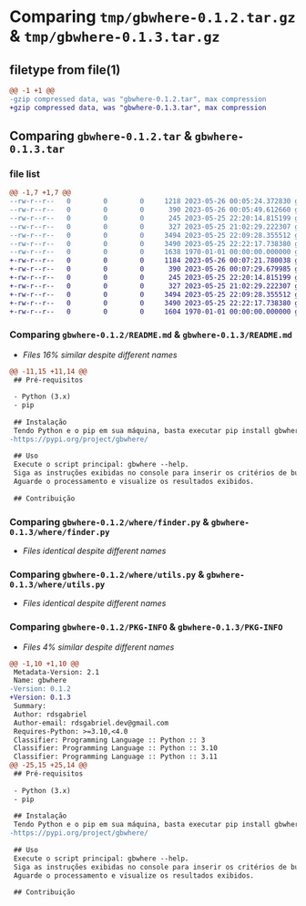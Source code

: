 # Comparing `tmp/gbwhere-0.1.2.tar.gz` & `tmp/gbwhere-0.1.3.tar.gz`

## filetype from file(1)

```diff
@@ -1 +1 @@
-gzip compressed data, was "gbwhere-0.1.2.tar", max compression
+gzip compressed data, was "gbwhere-0.1.3.tar", max compression
```

## Comparing `gbwhere-0.1.2.tar` & `gbwhere-0.1.3.tar`

### file list

```diff
@@ -1,7 +1,7 @@
--rw-r--r--   0        0        0     1218 2023-05-26 00:05:24.372830 gbwhere-0.1.2/README.md
--rw-r--r--   0        0        0      390 2023-05-26 00:05:49.612660 gbwhere-0.1.2/pyproject.toml
--rw-r--r--   0        0        0      245 2023-05-25 22:20:14.815199 gbwhere-0.1.2/where/cli.py
--rw-r--r--   0        0        0      327 2023-05-25 21:02:29.222307 gbwhere-0.1.2/where/exceptions.py
--rw-r--r--   0        0        0     3494 2023-05-25 22:09:28.355512 gbwhere-0.1.2/where/finder.py
--rw-r--r--   0        0        0     3490 2023-05-25 22:22:17.738380 gbwhere-0.1.2/where/utils.py
--rw-r--r--   0        0        0     1638 1970-01-01 00:00:00.000000 gbwhere-0.1.2/PKG-INFO
+-rw-r--r--   0        0        0     1184 2023-05-26 00:07:21.780038 gbwhere-0.1.3/README.md
+-rw-r--r--   0        0        0      390 2023-05-26 00:07:29.679985 gbwhere-0.1.3/pyproject.toml
+-rw-r--r--   0        0        0      245 2023-05-25 22:20:14.815199 gbwhere-0.1.3/where/cli.py
+-rw-r--r--   0        0        0      327 2023-05-25 21:02:29.222307 gbwhere-0.1.3/where/exceptions.py
+-rw-r--r--   0        0        0     3494 2023-05-25 22:09:28.355512 gbwhere-0.1.3/where/finder.py
+-rw-r--r--   0        0        0     3490 2023-05-25 22:22:17.738380 gbwhere-0.1.3/where/utils.py
+-rw-r--r--   0        0        0     1604 1970-01-01 00:00:00.000000 gbwhere-0.1.3/PKG-INFO
```

### Comparing `gbwhere-0.1.2/README.md` & `gbwhere-0.1.3/README.md`

 * *Files 16% similar despite different names*

```diff
@@ -11,15 +11,14 @@
 ## Pré-requisitos
 
 - Python (3.x)
 - pip
 
 ## Instalação
 Tendo Python e o pip em sua máquina, basta executar pip install gbwhere
-https://pypi.org/project/gbwhere/
 
 ## Uso
 Execute o script principal: gbwhere --help.
 Siga as instruções exibidas no console para inserir os critérios de busca desejados.
 Aguarde o processamento e visualize os resultados exibidos.
 
 ## Contribuição
```

### Comparing `gbwhere-0.1.2/where/finder.py` & `gbwhere-0.1.3/where/finder.py`

 * *Files identical despite different names*

### Comparing `gbwhere-0.1.2/where/utils.py` & `gbwhere-0.1.3/where/utils.py`

 * *Files identical despite different names*

### Comparing `gbwhere-0.1.2/PKG-INFO` & `gbwhere-0.1.3/PKG-INFO`

 * *Files 4% similar despite different names*

```diff
@@ -1,10 +1,10 @@
 Metadata-Version: 2.1
 Name: gbwhere
-Version: 0.1.2
+Version: 0.1.3
 Summary: 
 Author: rdsgabriel
 Author-email: rdsgabriel.dev@gmail.com
 Requires-Python: >=3.10,<4.0
 Classifier: Programming Language :: Python :: 3
 Classifier: Programming Language :: Python :: 3.10
 Classifier: Programming Language :: Python :: 3.11
@@ -25,15 +25,14 @@
 ## Pré-requisitos
 
 - Python (3.x)
 - pip
 
 ## Instalação
 Tendo Python e o pip em sua máquina, basta executar pip install gbwhere
-https://pypi.org/project/gbwhere/
 
 ## Uso
 Execute o script principal: gbwhere --help.
 Siga as instruções exibidas no console para inserir os critérios de busca desejados.
 Aguarde o processamento e visualize os resultados exibidos.
 
 ## Contribuição
```

